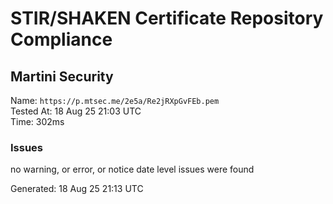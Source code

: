 # STIR/SHAKEN Certificate Repository Compliance

## Martini Security

Name: `https://p.mtsec.me/2e5a/Re2jRXpGvFEb.pem`\
Tested At: 18 Aug 25 21:03 UTC\
Time: 302ms

### Issues

no warning, or error, or notice date level issues were found

Generated: 18 Aug 25 21:13 UTC